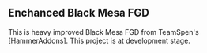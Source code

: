 ## Enchanced Black Mesa FGD

This is heavy improved Black Mesa FGD from TeamSpen's [HammerAddons]. This project is at development stage.
